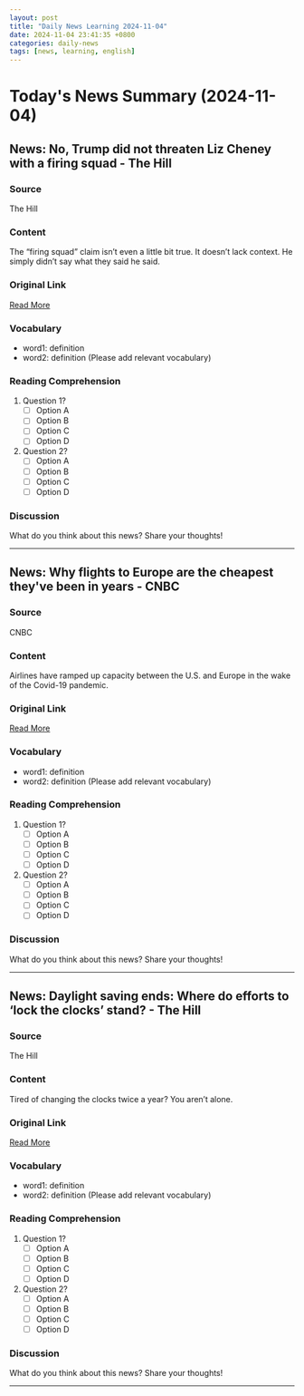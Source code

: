 ```yaml
---
layout: post
title: "Daily News Learning 2024-11-04"
date: 2024-11-04 23:41:35 +0800
categories: daily-news
tags: [news, learning, english]
---
```


# Today's News Summary (2024-11-04)

## News: No, Trump did not threaten Liz Cheney with a firing squad - The Hill

### Source
The Hill

### Content
The “firing squad” claim isn’t even a little bit true. It doesn’t lack context. He simply didn’t say what they said he said.

### Original Link
[Read More](https://thehill.com/opinion/campaign/4967807-trump-firing-squad-claims/)

### Vocabulary
- word1: definition
- word2: definition
(Please add relevant vocabulary)

### Reading Comprehension
1. Question 1?
   - [ ] Option A
   - [ ] Option B
   - [ ] Option C
   - [ ] Option D

2. Question 2?
   - [ ] Option A
   - [ ] Option B
   - [ ] Option C
   - [ ] Option D

### Discussion
What do you think about this news? Share your thoughts!

---

## News: Why flights to Europe are the cheapest they've been in years - CNBC

### Source
CNBC

### Content
Airlines have ramped up capacity between the U.S. and Europe in the wake of the Covid-19 pandemic.

### Original Link
[Read More](https://www.cnbc.com/2024/11/03/flights-to-europe-fall-to-3-year-low.html)

### Vocabulary
- word1: definition
- word2: definition
(Please add relevant vocabulary)

### Reading Comprehension
1. Question 1?
   - [ ] Option A
   - [ ] Option B
   - [ ] Option C
   - [ ] Option D

2. Question 2?
   - [ ] Option A
   - [ ] Option B
   - [ ] Option C
   - [ ] Option D

### Discussion
What do you think about this news? Share your thoughts!

---

## News: Daylight saving ends: Where do efforts to ‘lock the clocks’ stand? - The Hill

### Source
The Hill

### Content
Tired of changing the clocks twice a year? You aren’t alone.

### Original Link
[Read More](https://thehill.com/homenews/nexstar_media_wire/4957487-daylight-saving-ends-where-do-efforts-to-lock-the-clocks-stand/)

### Vocabulary
- word1: definition
- word2: definition
(Please add relevant vocabulary)

### Reading Comprehension
1. Question 1?
   - [ ] Option A
   - [ ] Option B
   - [ ] Option C
   - [ ] Option D

2. Question 2?
   - [ ] Option A
   - [ ] Option B
   - [ ] Option C
   - [ ] Option D

### Discussion
What do you think about this news? Share your thoughts!

---
